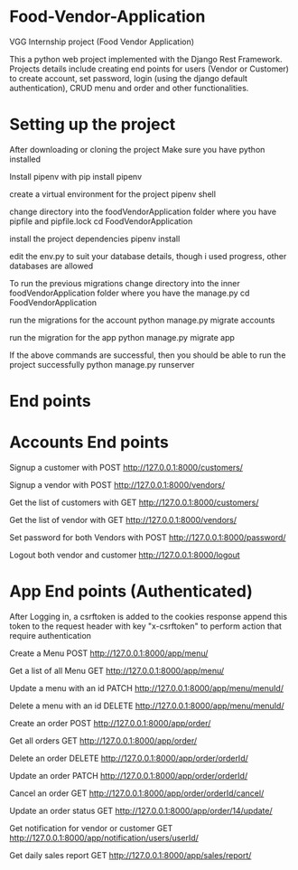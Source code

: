 # Food-Vendor-Application
VGG Internship project (Food Vendor Application)

This a python web project implemented with the Django Rest Framework.
Projects details include creating end points for users (Vendor or Customer) to create account, set password, login (using the django
 default authentication), CRUD menu and order and other functionalities.
 
# Setting up the project
After downloading or cloning the project
Make sure you have python installed

Install pipenv with
pip install pipenv

create a virtual environment for the project
pipenv shell

change directory into the foodVendorApplication folder where you have pipfile and pipfile.lock
cd FoodVendorApplication

install the project dependencies
pipenv install

edit the env.py to suit your database details, though i used progress, other databases are allowed

To run the previous migrations change directory into the inner foodVendorApplication folder where you have the manage.py 
cd FoodVendorApplication

run the migrations for the account
python manage.py migrate accounts

run the migration for the app
python manage.py migrate app

If the above commands are successful, then you should be able to run the project successfully
python manage.py runserver

# End points
# Accounts End points
Signup a customer with
POST http://127.0.0.1:8000/customers/

Signup a vendor with
POST http://127.0.0.1:8000/vendors/

Get the list of customers with
GET http://127.0.0.1:8000/customers/

Get the list of vendor with 
GET http://127.0.0.1:8000/vendors/

Set password for both Vendors with
POST http://127.0.0.1:8000/password/

Logout both vendor and customer
http://127.0.0.1:8000/logout


# App End points (Authenticated)
After Logging in, a csrftoken is added to the cookies response
append this token to the request header with key "x-csrftoken" to perform action that require authentication

Create a Menu
POST http://127.0.0.1:8000/app/menu/

Get a list of all Menu
GET http://127.0.0.1:8000/app/menu/

Update a menu with an id
PATCH http://127.0.0.1:8000/app/menu/menuId/

Delete a menu with an id
DELETE http://127.0.0.1:8000/app/menu/menuId/

Create an order
POST http://127.0.0.1:8000/app/order/

Get all orders
GET http://127.0.0.1:8000/app/order/

Delete an order
DELETE http://127.0.0.1:8000/app/order/orderId/

Update an order
PATCH http://127.0.0.1:8000/app/order/orderId/

Cancel an order
GET http://127.0.0.1:8000/app/order/orderId/cancel/

Update an order status
GET http://127.0.0.1:8000/app/order/14/update/

Get notification for vendor or customer
GET http://127.0.0.1:8000/app/notification/users/userId/

Get daily sales report
GET http://127.0.0.1:8000/app/sales/report/
